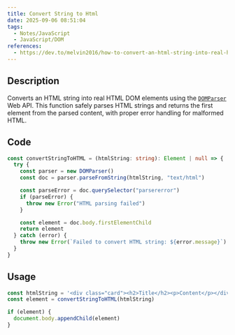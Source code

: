 ```yaml
---
title: Convert String to Html
date: 2025-09-06 08:51:04
tags:
  - Notes/JavaScript
  - JavaScript/DOM
references:
  - https://dev.to/melvin2016/how-to-convert-an-html-string-into-real-html-or-dom-using-javascript-5992
---
```


## Description

Converts an HTML string into real HTML DOM elements using the [`DOMParser`](https://developer.mozilla.org/en-US/docs/Web/API/DOMParser/parseFromString) Web API. This function safely parses HTML strings and returns the first element from the parsed content, with proper error handling for malformed HTML.

## Code

```typescript
const convertStringToHTML = (htmlString: string): Element | null => {
  try {
    const parser = new DOMParser()
    const doc = parser.parseFromString(htmlString, "text/html")

    const parseError = doc.querySelector("parsererror")
    if (parseError) {
      throw new Error("HTML parsing failed")
    }

    const element = doc.body.firstElementChild
    return element
  } catch (error) {
    throw new Error(`Failed to convert HTML string: ${error.message}`)
  }
}
```

## Usage

```typescript
const htmlString = '<div class="card"><h2>Title</h2><p>Content</p></div>'
const element = convertStringToHTML(htmlString)

if (element) {
  document.body.appendChild(element)
}
```
